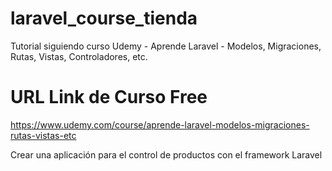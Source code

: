 # laravel_course_tienda
Tutorial siguiendo curso Udemy - Aprende Laravel - Modelos, Migraciones, Rutas, Vistas, Controladores, etc.

# URL Link de Curso Free
https://www.udemy.com/course/aprende-laravel-modelos-migraciones-rutas-vistas-etc

Crear una aplicación para el control de productos con el framework Laravel
